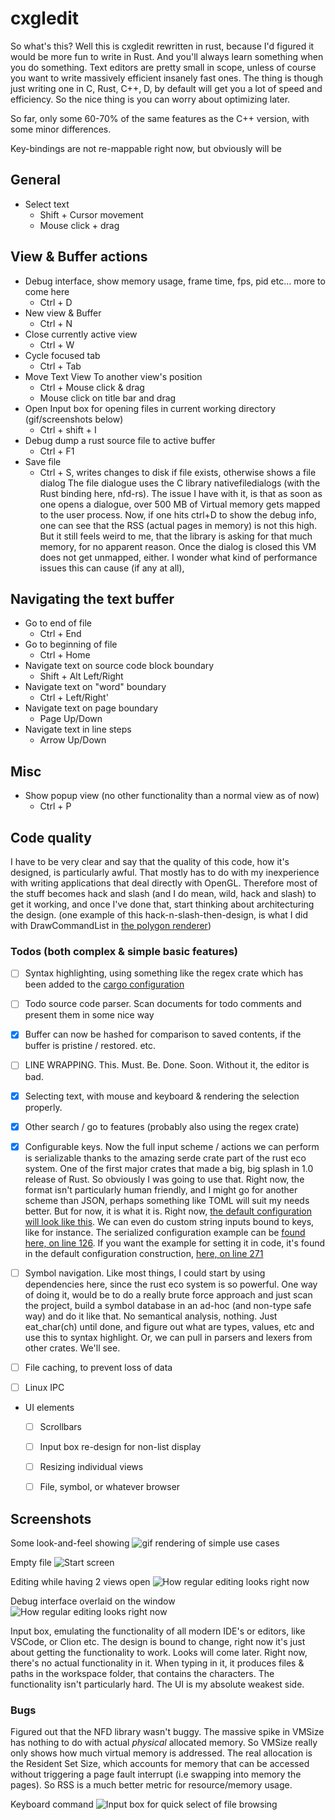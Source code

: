 # cxgledit
So what's this? Well this is cxgledit rewritten in rust, because I'd figured it would be more fun to write in Rust. And you'll always learn something
when you do something. Text editors are pretty small in scope, unless of course you want to write massively efficient insanely fast ones. The thing is though
just writing one in C, Rust, C++, D, by default will get you a lot of speed and efficiency. So the nice thing is you can worry about optimizing later.

So far, only some 60-70% of the same features as the C++ version, with some minor differences.


Key-bindings are not re-mappable right now, but obviously will be

## General
- Select text
  - Shift + Cursor movement
  - Mouse click + drag

## View & Buffer actions 
- Debug interface, show memory usage, frame time, fps, pid etc... more to come here
  - Ctrl + D
- New view & Buffer
  - Ctrl + N
- Close currently active view
  - Ctrl + W
- Cycle focused tab
  - Ctrl + Tab
- Move Text View To another view's position
  - Ctrl + Mouse click & drag
  - Mouse click on title bar and drag
- Open Input box for opening files in current working directory (gif/screenshots below)
  - Ctrl + shift + I
- Debug dump a rust source file to active buffer
  - Ctrl + F1
- Save file
  - Ctrl + S, writes changes to disk if file exists, otherwise shows a file dialog
    The file dialogue uses the C library nativefiledialogs (with the Rust binding here, nfd-rs).
    The issue I have with it, is that as soon as one opens a dialogue, over 500 MB of Virtual memory
    gets mapped to the user process. Now, if one hits ctrl+D to show the debug info, one can see
    that the RSS (actual pages in memory) is not this high. But it still feels weird to me,
    that the library is asking for that much memory, for no apparent reason. Once the dialog is closed
    this VM does not get unmapped, either. I wonder what kind of performance issues this can cause (if any at all),
## Navigating the text buffer
- Go to end of file
  - Ctrl + End
- Go to beginning of file
  - Ctrl + Home
- Navigate text on source code block boundary
  - Shift + Alt Left/Right
- Navigate text on "word" boundary
  - Ctrl + Left/Right'
- Navigate text on page boundary
  - Page Up/Down
- Navigate text in line steps
  - Arrow Up/Down

## Misc
- Show popup view (no other functionality than a normal view as of now)
  - Ctrl + P



## Code quality
I have to be very clear and say that the quality of this code, how it's designed, is particularly awful. That mostly has to do with my inexperience
with writing applications that deal directly with OpenGL. Therefore most of the stuff becomes hack and slash (and I do mean, wild, hack and slash) to
get it working, and once I've done that, start thinking about architecturing the design. (one example of this hack-n-slash-then-design, is what I
did with DrawCommandList in [the polygon renderer](src/opengl/rectangle.rs))


### Todos (both complex & simple basic features)
- [ ] Syntax highlighting, using something like the regex crate which has been added to the [cargo configuration](Cargo.toml)
- [ ] Todo source code parser. Scan documents for todo comments and present them in some nice way
- [x] Buffer can now be hashed for comparison to saved contents, if the buffer is pristine / restored.
      etc.
- [ ] LINE WRAPPING. This. Must. Be. Done. Soon. Without it, the editor is bad.
- [x] Selecting text, with mouse and keyboard & rendering the selection properly.
- [x] Other search / go to features (probably also using the regex crate)
- [x] Configurable keys. Now the full input scheme / actions we can perform is serializable thanks to the amazing serde crate part of the rust eco system. One of the first major crates that made a big, big splash in 1.0 release of Rust. So obviously I was going to use that. Right now, the format isn't particularly human friendly, and I might go for another scheme than JSON, perhaps something like TOML will suit my needs better. But for now, it is what it is. Right now, [the default configuration will look like this](default.cfg). We can even do custom string inputs bound to keys, like for instance. The serialized configuration example can be [found here, on line 126](default.cfg#L126). If you want the example for setting it in code, it's found in the default configuration construction, [here, on line 271](src/cmd/keybindings.rs#L271)

- [ ] Symbol navigation. Like most things, I could start by using dependencies here, since the rust eco system is so powerful.
      One way of doing it, would be to do a really brute force approach and just scan the project, build a symbol database in an ad-hoc (and non-type safe way)
      and do it like that. No semantical analysis, nothing. Just eat_char(ch) until done, and figure out what are types, values, etc and use this to syntax highlight.
      Or, we can pull in parsers and lexers from other crates. We'll see. 
- [ ] File caching, to prevent loss of data
- [ ] Linux IPC

- UI elements
  - [ ] Scrollbars
  - [ ] Input box re-design for non-list display
  - [ ] Resizing individual views
  - [ ] File, symbol, or whatever browser





## Screenshots

Some look-and-feel showing
![gif rendering of simple use cases](docs/img/rendering.gif)

Empty file
![Start screen](docs/img/empty_file.png)

Editing while having 2 views open
![How regular editing looks right now](docs/img/editing.png)

Debug interface overlaid on the window
![How regular editing looks right now](docs/img/debug_interface.png)

Input box, emulating the functionality of all modern IDE's or editors, like VSCode, or Clion etc. The design
is bound to change, right now it's just about getting the functionality to work. Looks will come later.
Right now, there's no actual functionality in it. When typing in it, it produces files & paths in the workspace
folder, that contains the characters. The functionality isn't particularly hard. The UI is my absolute weakest side.

### Bugs
Figured out that the NFD library wasn't buggy. The massive spike in VMSize has nothing to do with actual *physical* allocated memory. So VMSize really only shows how much virtual memory is addressed. The real allocation is the Resident Set Size,
which accounts for memory that can be accessed without triggering a page fault interrupt (i.e swapping into memory the pages).
So RSS is a much better metric for resource/memory usage.

Keyboard command
![Input box for quick select of file browsing](docs/img/example.png)